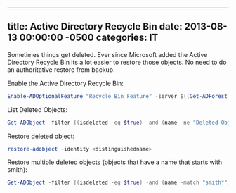 ﻿---

title:  Active Directory Recycle Bin
date:   2013-08-13 00:00:00 -0500
categories: IT
---

Sometimes things get deleted. Ever since Microsoft added the Active Directory Recycle Bin its a lot easier to restore those objects. No need to do an authoritative restore from backup.

Enable the Active Directory Recycle Bin:
```powershell
Enable-ADOptionalFeature "Recycle Bin Feature" -server $((Get-ADForest -Current LocalComputer).DomainNamingMaster) -scope ForestOrConfigurationSet -target $(Get-ADForest -Current LocalComputer)
```
List Deleted Objects:
```powershell
Get-ADObject -filter {(isdeleted -eq $true) -and (name -ne "Deleted Objects")} -includeDeletedObjects -property * | format-list samAccountName,lastknownParent,DistinguishedName
```
Restore deleted object:
```powershell
restore-adobject -identity <distinguishedname>
```
Restore multiple deleted objects (objects that have a name that starts with smith):
```powershell
Get-ADObject -filter {(isdeleted -eq $true) -and (name -match "smith*")} -includeDeletedObjects -property * | restore-adobject
```


